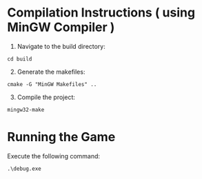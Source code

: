 
# Compilation Instructions ( using MinGW Compiler )

1. Navigate to the build directory:
```
cd build
```

2. Generate the makefiles:
```
cmake -G "MinGW Makefiles" ..
```

3. Compile the project:
```
mingw32-make
```

# Running the Game

Execute the following command:

```
.\debug.exe
```
